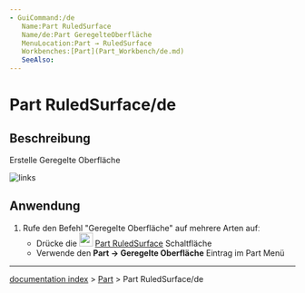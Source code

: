 ```yaml
---
- GuiCommand:/de
   Name:Part RuledSurface
   Name/de:Part GeregelteOberfläche
   MenuLocation:Part → RuledSurface
   Workbenches:[Part](Part_Workbench/de.md)
   SeeAlso:
---
```


# Part RuledSurface/de


</div>

## Beschreibung

Erstelle Geregelte Oberfläche

![links](images/PartRuledSurface_it.png ) 

## Anwendung

1.  Rufe den Befehl \"Geregelte Oberfläche\" auf mehrere Arten aufː
    -   Drücke die <img alt="" src=images/Part_RuledSurface.svg  style="width:24px;"> [Part RuledSurface](Part_RuledSurface.md) Schaltfläche
    -   Verwende den **Part → Geregelte Oberfläche** Eintrag im Part Menü


<div class="mw-translate-fuzzy">





</div>

---
[documentation index](../README.md) > [Part](Part_Workbench.md) > Part RuledSurface/de
